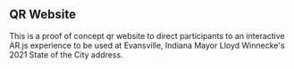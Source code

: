 QR Website
---
This is a proof of concept qr website to direct participants to an interactive AR.js experience to be used at Evansville, Indiana Mayor Lloyd Winnecke's 2021 State of the City address.
